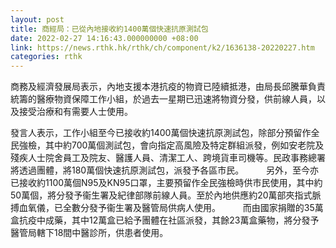```yaml
---
layout: post
title: 商經局：已從內地接收約1400萬個快速抗原測試包
date: 2022-02-27 14:16:43.000000000 +08:00
link: https://news.rthk.hk/rthk/ch/component/k2/1636138-20220227.htm
categories: rthk
---
```


商務及經濟發展局表示，內地支援本港抗疫的物資已陸續抵港，由局長邱騰華負責統籌的醫療物資保障工作小組，於過去一星期已迅速將物資分發，供前線人員，以及接受治療和有需要人士使用。

發言人表示，工作小組至今已接收約1400萬個快速抗原測試包，除部分預留作全民強檢，其中約700萬個測試包，會向指定高風險及特定群組派發，例如安老院及殘疾人士院舍員工及院友、醫護人員、清潔工人、跨境貨車司機等。民政事務總署將透過團體，將180萬個快速抗原測試包，派發予各區市民。
　　 
另外，至今亦已接收約1100萬個N95及KN95口罩，主要預留作全民強檢時供市民使用，其中約50萬個，將分發予衞生署及紀律部隊前線人員。至於內地供應約20萬部夾指式脈搏血氧儀，已全數分發予衞生署及醫管局供病人使用。
　　 
而由國家捐贈的35萬盒抗疫中成藥，其中12萬盒已給予團體在社區派發，其餘23萬盒藥物，將分發予醫管局轄下18間中醫診所，供患者使用。
　　 
　
